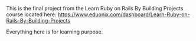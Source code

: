 This is the final project from the Learn Ruby on Rails By Building Projects course located here: https://www.eduonix.com/dashboard/Learn-Ruby-on-Rails-By-Building-Projects

Everything here is for learning purpose.

